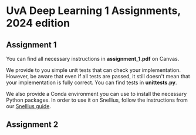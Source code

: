# UvA Deep Learning 1 Assignments, 2024 edition

## Assignment 1

You can find all necessary instructions in **assignment_1.pdf** on Canvas.

We provide to you simple unit tests that can check your implementation. However, be aware that even if all tests are passed, it still doesn't mean that your implementation is fully correct. You can find tests in **unittests.py**.

We also provide a Conda environment you can use to install the necessary Python packages.
In order to use it on Snellius, follow the instructions from our [Snellius guide](https://uvadlc-notebooks.readthedocs.io/en/latest/tutorial_notebooks/tutorial1/Lisa_Cluster.html).


## Assignment 2